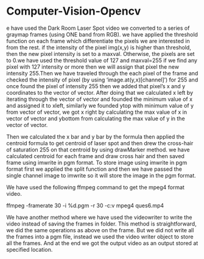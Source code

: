 # Computer-Vision-Opencv

e have used the Dark Room Laser Spot video we converted to a 
series of graymap frames (using ONE band from RGB). we have applied the 
threshold function on each frame which differentiate the pixels we are interested in 
from the rest. if the intensity of the pixel img(x,y) is higher than threshold, then the 
new pixel intensity is set to a maxval. Otherwise, the pixels are set to 0.we have 
used the threshold value of 127 and maxval=255 if we find any pixel with 127 
intensity or more then we will assign that pixel the new intensity 255.Then we 
have traveled through the each pixel of the frame and checked the intensity of pixel 
(by using ‘image.at(y,x)[channel]’) for 255 and once found the pixel of intensity 
255 then we added that pixel’s x and y coordinates to the vector of vector. After 
doing that we calculated x left by iterating through the vector of vector and 
founded the minimum value of x and assigned it to xleft, similarly we founded 
ytop with minimum value of y from vector of vector, we got x right by calculating 
the max value of x in vector of vector and ybottom from calculating the max value 
of y in the vector of vector.

Then we calculated the x bar and y bar by the formula then applied the centroid formula to get centroid of 
laser spot and then drew the cross-hair of saturation 255 on that centroid by using 
drawMarker method. we have calculated centroid for each frame and draw cross 
hair and then saved frame using imwrite in pgm format. To store image using 
imwrite in pgm format first we applied the split function and then we have passed 
the single channel image to imwrite so it will store the image in the pgm format. 

We have used the following ffmpeg command to get the mpeg4 format video.

ffmpeg -framerate 30 -i %d.pgm -r 30 -c:v mpeg4 ques6.mp4

We have another method where we have used the videowriter to write the video 
instead of saving the frames in folder. This method is straightforward, we did the 
same operations as above on the frame. But we did not write all the frames into a 
pgm file, instead we used the video writer object to store all the frames. And at the 
end we got the output video as an output stored at specified location.

